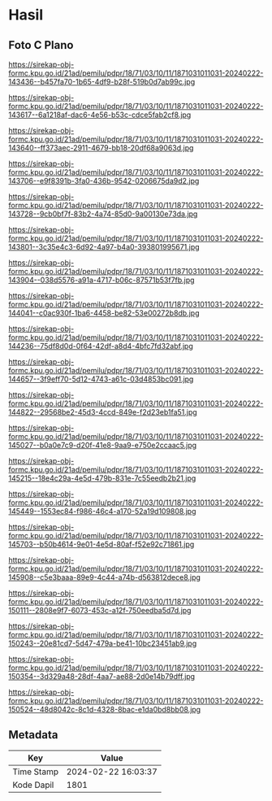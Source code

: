# Hasil

## Foto C Plano

https://sirekap-obj-formc.kpu.go.id/21ad/pemilu/pdpr/18/71/03/10/11/1871031011031-20240222-143436--b457fa70-1b65-4df9-b28f-519b0d7ab99c.jpg

https://sirekap-obj-formc.kpu.go.id/21ad/pemilu/pdpr/18/71/03/10/11/1871031011031-20240222-143617--6a1218af-dac6-4e56-b53c-cdce5fab2cf8.jpg

https://sirekap-obj-formc.kpu.go.id/21ad/pemilu/pdpr/18/71/03/10/11/1871031011031-20240222-143640--ff373aec-2911-4679-bb18-20df68a9063d.jpg

https://sirekap-obj-formc.kpu.go.id/21ad/pemilu/pdpr/18/71/03/10/11/1871031011031-20240222-143706--e9f8391b-3fa0-436b-9542-0206675da9d2.jpg

https://sirekap-obj-formc.kpu.go.id/21ad/pemilu/pdpr/18/71/03/10/11/1871031011031-20240222-143728--9cb0bf7f-83b2-4a74-85d0-9a00130e73da.jpg

https://sirekap-obj-formc.kpu.go.id/21ad/pemilu/pdpr/18/71/03/10/11/1871031011031-20240222-143801--3c35e4c3-6d92-4a97-b4a0-393801995671.jpg

https://sirekap-obj-formc.kpu.go.id/21ad/pemilu/pdpr/18/71/03/10/11/1871031011031-20240222-143904--038d5576-a91a-4717-b06c-87571b53f7fb.jpg

https://sirekap-obj-formc.kpu.go.id/21ad/pemilu/pdpr/18/71/03/10/11/1871031011031-20240222-144041--c0ac930f-1ba6-4458-be82-53e00272b8db.jpg

https://sirekap-obj-formc.kpu.go.id/21ad/pemilu/pdpr/18/71/03/10/11/1871031011031-20240222-144236--75df8d0d-0f64-42df-a8d4-4bfc7fd32abf.jpg

https://sirekap-obj-formc.kpu.go.id/21ad/pemilu/pdpr/18/71/03/10/11/1871031011031-20240222-144657--3f9eff70-5d12-4743-a61c-03d4853bc091.jpg

https://sirekap-obj-formc.kpu.go.id/21ad/pemilu/pdpr/18/71/03/10/11/1871031011031-20240222-144822--29568be2-45d3-4ccd-849e-f2d23eb1fa51.jpg

https://sirekap-obj-formc.kpu.go.id/21ad/pemilu/pdpr/18/71/03/10/11/1871031011031-20240222-145027--b0a0e7c9-d20f-41e8-9aa9-e750e2ccaac5.jpg

https://sirekap-obj-formc.kpu.go.id/21ad/pemilu/pdpr/18/71/03/10/11/1871031011031-20240222-145215--18e4c29a-4e5d-479b-831e-7c55eedb2b21.jpg

https://sirekap-obj-formc.kpu.go.id/21ad/pemilu/pdpr/18/71/03/10/11/1871031011031-20240222-145449--1553ec84-f986-46c4-a170-52a19d109808.jpg

https://sirekap-obj-formc.kpu.go.id/21ad/pemilu/pdpr/18/71/03/10/11/1871031011031-20240222-145703--b50b4614-9e01-4e5d-80af-f52e92c71861.jpg

https://sirekap-obj-formc.kpu.go.id/21ad/pemilu/pdpr/18/71/03/10/11/1871031011031-20240222-145908--c5e3baaa-89e9-4c44-a74b-d563812dece8.jpg

https://sirekap-obj-formc.kpu.go.id/21ad/pemilu/pdpr/18/71/03/10/11/1871031011031-20240222-150111--2808e9f7-6073-453c-a12f-750eedba5d7d.jpg

https://sirekap-obj-formc.kpu.go.id/21ad/pemilu/pdpr/18/71/03/10/11/1871031011031-20240222-150243--20e81cd7-5d47-479a-be41-10bc23451ab9.jpg

https://sirekap-obj-formc.kpu.go.id/21ad/pemilu/pdpr/18/71/03/10/11/1871031011031-20240222-150354--3d329a48-28df-4aa7-ae88-2d0e14b79dff.jpg

https://sirekap-obj-formc.kpu.go.id/21ad/pemilu/pdpr/18/71/03/10/11/1871031011031-20240222-150524--48d8042c-8c1d-4328-8bac-e1da0bd8bb08.jpg


## Metadata

| Key        | Value               |
| ---------- | ------------------- |
| Time Stamp | 2024-02-22 16:03:37 |
| Kode Dapil | 1801                |



